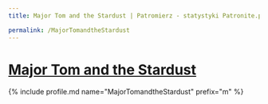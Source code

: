 ```yaml
---
title: Major Tom and the Stardust | Patromierz - statystyki Patronite.pl

permalink: /MajorTomandtheStardust
---
```


# [Major Tom and the Stardust](https://patronite.pl/MajorTomandtheStardust)

{% include profile.md name="MajorTomandtheStardust" prefix="m" %}
